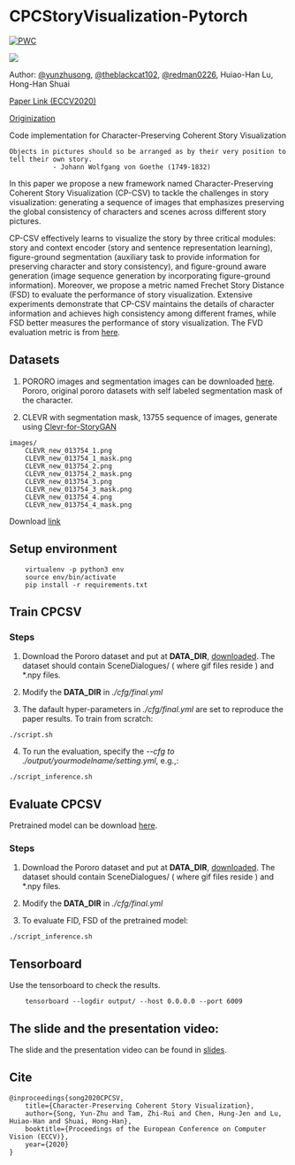 # CPCStoryVisualization-Pytorch
[![PWC](https://img.shields.io/endpoint.svg?url=https://paperswithcode.com/badge/character-preserving-coherent-story/story-visualization-on-pororo)](https://paperswithcode.com/sota/story-visualization-on-pororo?p=character-preserving-coherent-story)

![](https://raw.githubusercontent.com/basiclab/CPCStoryVisualization-Pytorch/master/images/introduction4.jpg)

Author: [@yunzhusong](http://github.com/yunzhusong), [@theblackcat102](http://github.com/theblackcat102), [@redman0226](http://github.com/redman0226), Huiao-Han Lu, Hong-Han Shuai

[Paper Link (ECCV2020)](https://www.ecva.net/papers/eccv_2020/papers_ECCV/papers/123620018.pdf)

[Originization](https://github.com/basiclab/CPCStoryVisualization-Pytorch)

Code implementation for Character-Preserving Coherent Story Visualization


```
Objects in pictures should so be arranged as by their very position to tell their own story.
           - Johann Wolfgang von Goethe (1749-1832)
```

In this paper we propose a new framework named Character-Preserving Coherent Story Visualization (CP-CSV) to tackle the challenges in story visualization: generating a sequence of images that emphasizes preserving the global consistency of characters and scenes across different story pictures.


CP-CSV effectively learns to visualize the story by three critical modules: story and context encoder (story and sentence representation learning), figure-ground segmentation (auxiliary task to provide information for preserving character and story consistency), and figure-ground aware generation (image sequence generation by incorporating figure-ground information). Moreover, we propose a metric named Frechet Story Distance (FSD) to evaluate the performance of story visualization. Extensive experiments demonstrate that CP-CSV maintains the details of character information and achieves high consistency among different frames, while FSD better measures the performance of story visualization. The FVD evaluation metric is from [here](https://github.com/google-research/google-research/tree/master/frechet_video_distance).

## Datasets
1. PORORO images and segmentation images can be downloaded [here](https://drive.google.com/drive/folders/1Oy-Npt19hYvrGAB_u5c_XYnuBsoBu34b?usp=sharing). Pororo, original pororo datasets with self labeled segmentation mask of the character.

2. CLEVR with segmentation mask, 13755 sequence of images, generate using [Clevr-for-StoryGAN](https://github.com/theblackcat102/Clevr-for-StoryGAN)

```
images/
    CLEVR_new_013754_1.png
    CLEVR_new_013754_1_mask.png
    CLEVR_new_013754_2.png
    CLEVR_new_013754_2_mask.png
    CLEVR_new_013754_3.png
    CLEVR_new_013754_3_mask.png
    CLEVR_new_013754_4.png
    CLEVR_new_013754_4_mask.png
```

Download [link](https://drive.google.com/drive/folders/1zRT5TCpHTzY32v0YTi9n9-L4c0md0CAK?usp=sharing)

## Setup environment

```
    virtualenv -p python3 env
    source env/bin/activate
    pip install -r requirements.txt
```


## Train CPCSV

### Steps

1. Download the Pororo dataset and put at **DATA_DIR**, [downloaded](https://drive.google.com/drive/folders/1Oy-Npt19hYvrGAB_u5c_XYnuBsoBu34b?usp=sharing). The dataset should contain SceneDialogues/  ( where gif files reside ) and *.npy files.

2. Modify the **DATA_DIR** in _./cfg/final.yml_

3. The dafault hyper-parameters in _./cfg/final.yml_ are set to reproduce the paper results. To train from scratch:

```
./script.sh
```

4. To run the evaluation, specify the _--cfg to ./output/yourmodelname/setting.yml_, e.g.,:

```
./script_inference.sh
```

## Evaluate CPCSV

Pretrained model can be download [here](https://drive.google.com/drive/folders/1Oy-Npt19hYvrGAB_u5c_XYnuBsoBu34b?usp=sharing). 

### Steps

1. Download the Pororo dataset and put at **DATA_DIR**, [downloaded](https://drive.google.com/drive/folders/1Oy-Npt19hYvrGAB_u5c_XYnuBsoBu34b?usp=sharing). The dataset should contain SceneDialogues/  ( where gif files reside ) and *.npy files.

2. Modify the **DATA_DIR** in _./cfg/final.yml_

3. To evaluate FID, FSD of the pretrained model:

```
./script_inference.sh
```

## Tensorboard

Use the tensorboard to check the results.

```
    tensorboard --logdir output/ --host 0.0.0.0 --port 6009
```

## The slide and the presentation video:
The slide and the presentation video can be found in [slides](https://drive.google.com/drive/folders/14LTxd9D1eAjEK4JaZpu0Bdhhc6zKoBMv?usp=sharing).


## Cite

```
@inproceedings{song2020CPCSV, 
    title={Character-Preserving Coherent Story Visualization},  
    author={Song, Yun-Zhu and Tam, Zhi-Rui and Chen, Hung-Jen and Lu, Huiao-Han and Shuai, Hong-Han},  
    booktitle={Proceedings of the European Conference on Computer Vision (ECCV)},  
    year={2020} 
}
```
